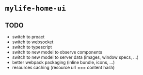 # `mylife-home-ui`

## TODO
 - switch to preact
 - switch to websocket
 - switch to typescript
 - switch to new model to observe components
 - switch to new model to server data (images, window specs, ...)
 - better webpack packaging (inline bundle, icons, ...)
 - resources caching (resource url === content hash)

